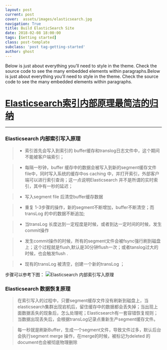```yaml
---
layout: post
current: post
cover:  assets/images/elasticsearch.jpg
navigation: True
title: Build ElasticSearch Site
date: 2018-02-08 18:00:00
tags: [Getting started]
class: post-template
subclass: 'post tag-getting-started'
author: ghost
---
```


Below is just about everything you’ll need to style in the theme. Check the source code to see the many embedded elements within paragraphs.Below is just about everything you’ll need to style in the theme. Check the source code to see the many embedded elements within paragraphs.

# **[Elasticsearch索引内部原理最简洁的归纳](http://blog.csdn.net/lisi1129/article/details/79034067)**

------
### **Elasticsearch 内部索引写入原理**

> * 索引首先会写入到索引的 buffer缓存和translog日志文件中，这个期间不能被客户端索引；

> * 每隔一秒钟，buffer 缓存中的数据会被写入到新的segment缓存文件 file中，同时写入系统的缓存中os caching 中，并打开索引，外部客户端可以进行索引查询；这一点说明Elasticsearch 并不是所谓的实时索引，其中有一秒的延迟；

> * 写入segment file 后清空buffer缓存数据

> * 重复 1-3步骤的操作，新的segment不断增加，buffer不断清空；而transLog 的中的数据不断追加;

> * 当transLog 长度达到一定程度是时候，或者到达一定时间的时候，发生commit操作 

> * 发生commit操作的时候，所有的segment文件会被fsync强行刷到磁盘上；这个过程就是flush,默认是30分钟flush一次；或者tanslog过大的时候，也会触发flush .

> * 现有的transLog 被清空，创建一个新的transLog ；

步骤可以参考下图：
![Elasticsearch 内部索引写入原理](http://img.blog.csdn.net/20180111145751542?watermark/2/text/aHR0cDovL2Jsb2cuY3Nkbi5uZXQvbGlzaTExMjk=/font/5a6L5L2T/fontsize/400/fill/I0JBQkFCMA==/dissolve/70/gravity/SouthEast)

### **Elasticsearch 数据恢复原理**

> 在索引写入的过程中，只要segment缓存文件没有刷新到磁盘上，当elasticsearch集群出现宕机后，留住缓存中的数据都会丢失掉；当出现上面数据丢失的现象后，怎么处理呢；Elasticsearch有一套容错恢复规则；当数据出现丢失后，会根据transLog记录点重新生产segment缓存文件。

> 每一秒就是刷新Buffer，生成一个segment文件，导致文件过多，默认后台会执行segment merge 操作，在merge的时候，被标记为deleted 的document也会被彻底物理删除